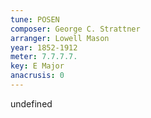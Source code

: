 ```yaml
---
tune: POSEN
composer: George C. Strattner
arranger: Lowell Mason
year: 1852-1912
meter: 7.7.7.7.
key: E Major
anacrusis: 0
---
```

undefined